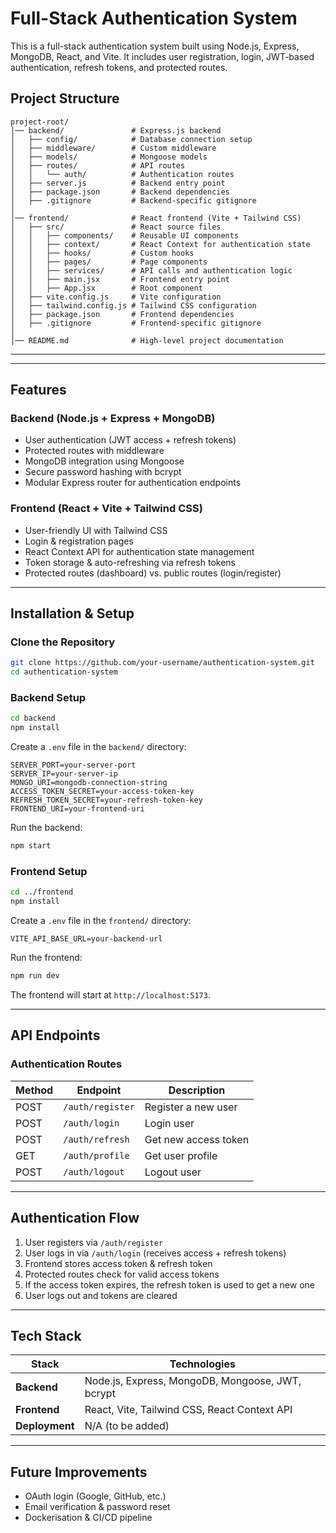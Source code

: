 # Full-Stack Authentication System

This is a full-stack authentication system built using Node.js, Express, MongoDB, React, and Vite. It includes user registration, login, JWT-based authentication, refresh tokens, and protected routes.

## Project Structure

```
project-root/
│── backend/               # Express.js backend
│   ├── config/            # Database connection setup
│   ├── middleware/        # Custom middleware
│   ├── models/            # Mongoose models
│   ├── routes/            # API routes
│   │   └── auth/          # Authentication routes
│   ├── server.js          # Backend entry point
│   ├── package.json       # Backend dependencies
│   ├── .gitignore         # Backend-specific gitignore
│
│── frontend/              # React frontend (Vite + Tailwind CSS)
│   ├── src/               # React source files
│   │   ├── components/    # Reusable UI components
│   │   ├── context/       # React Context for authentication state
│   │   ├── hooks/         # Custom hooks
│   │   ├── pages/         # Page components
│   │   ├── services/      # API calls and authentication logic
│   │   ├── main.jsx       # Frontend entry point
│   │   ├── App.jsx        # Root component
│   ├── vite.config.js     # Vite configuration
│   ├── tailwind.config.js # Tailwind CSS configuration
│   ├── package.json       # Frontend dependencies
│   ├── .gitignore         # Frontend-specific gitignore
│
│── README.md              # High-level project documentation
```

___

---

## Features

### Backend (Node.js + Express + MongoDB)
- User authentication (JWT access + refresh tokens)
- Protected routes with middleware
- MongoDB integration using Mongoose
- Secure password hashing with bcrypt
- Modular Express router for authentication endpoints

### Frontend (React + Vite + Tailwind CSS)
- User-friendly UI with Tailwind CSS
- Login & registration pages
- React Context API for authentication state management
- Token storage & auto-refreshing via refresh tokens
- Protected routes (dashboard) vs. public routes (login/register)

---

## Installation & Setup

### Clone the Repository
```sh
git clone https://github.com/your-username/authentication-system.git
cd authentication-system
```

### Backend Setup

```sh
cd backend
npm install
```

Create a `.env` file in the `backend/` directory:

```
SERVER_PORT=your-server-port
SERVER_IP=your-server-ip
MONGO_URI=mongodb-connection-string
ACCESS_TOKEN_SECRET=your-access-token-key
REFRESH_TOKEN_SECRET=your-refresh-token-key
FRONTEND_URI=your-frontend-uri
```

Run the backend:

```sh
npm start
```

### Frontend Setup

```sh
cd ../frontend
npm install
```

Create a `.env` file in the `frontend/` directory:

```
VITE_API_BASE_URL=your-backend-url
```

Run the frontend:

```sh
npm run dev
```

The frontend will start at `http://localhost:5173`.

___

## API Endpoints

### **Authentication Routes**

| Method | Endpoint         | Description          |
| ------ | ---------------- | -------------------- |
| POST   | `/auth/register` | Register a new user  |
| POST   | `/auth/login`    | Login user           |
| POST   | `/auth/refresh`  | Get new access token |
| GET    | `/auth/profile`  | Get user profile     |
| POST   | `/auth/logout`   | Logout user          |

___

## Authentication Flow

1. User registers via `/auth/register`
2. User logs in via `/auth/login` (receives access + refresh tokens)
3. Frontend stores access token & refresh token
4. Protected routes check for valid access tokens
5. If the access token expires, the refresh token is used to get a new one
6. User logs out and tokens are cleared

___

## Tech Stack

| Stack          | Technologies                                     |
| -------------- | ------------------------------------------------ |
| **Backend**    | Node.js, Express, MongoDB, Mongoose, JWT, bcrypt |
| **Frontend**   | React, Vite, Tailwind CSS, React Context API     |
| **Deployment** | N/A (to be added)                                |

___

## Future Improvements

- OAuth login (Google, GitHub, etc.)
- Email verification & password reset
- Dockerisation & CI/CD pipeline
